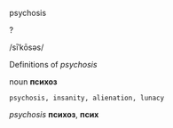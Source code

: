 psychosis

?

/sīˈkōsəs/

Definitions of _psychosis_

noun
**психоз**

    psychosis, insanity, alienation, lunacy

_psychosis_
**психоз**, **псих**